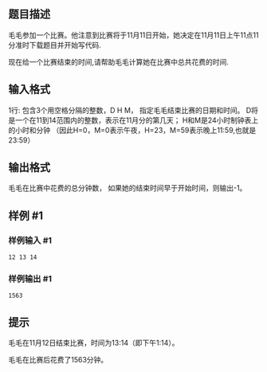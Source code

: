
## 题目描述

毛毛参加一个比赛。他注意到比赛将于11月11日开始，她决定在11月11日上午11点11分准时下载题目并开始写代码.

现在给一个比赛结束的时间,请帮助毛毛计算她在比赛中总共花费的时间.

## 输入格式

1行: 包含3个用空格分隔的整数，D H M， 指定毛毛结束比赛的日期和时间。 D将是一个在11到14范围内的整数，表示在11月分的第几天； H和M是24小时制钟表上的小时和分钟 （因此H=0，M=0表示午夜，H=23，M=59表示晚上11:59,也就是23:59）

## 输出格式

毛毛在比赛中花费的总分钟数， 如果她的结束时间早于开始时间，则输出-1。

## 样例 #1

### 样例输入 #1

```
12 13 14
```

### 样例输出 #1

```
1563
```

## 提示

毛毛在11月12日结束比赛，时间为13:14（即下午1:14）。

毛毛在比赛后花费了1563分钟。
